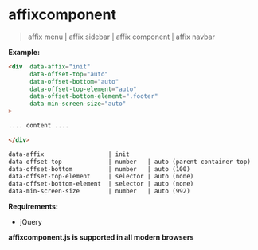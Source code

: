 
# affixcomponent

> affix menu | affix sidebar | affix component | affix navbar 

**Example:**

```html
<div  data-affix="init"
      data-offset-top="auto"
      data-offset-bottom="auto"
      data-offset-top-element="auto"
      data-offset-bottom-element=".footer"
      data-min-screen-size="auto"
>

.... content ....

</div>
```

```html
data-affix                  | init
data-offset-top             | number   | auto (parent container top) 
data-offset-bottom          | number   | auto (100)        
data-offset-top-element     | selector | auto (none)  
data-offset-bottom-element  | selector | auto (none)  
data-min-screen-size        | number   | auto (992)            
```

**Requirements:**
* jQuery

**affixcomponent.js is supported in all modern browsers**
